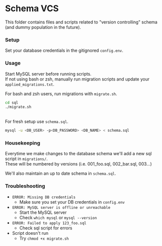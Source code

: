 # Schema VCS

This folder contains files and scripts related to "version controlling" schema (and dummy 
population in the 
future).

### Setup

Set your database credentials in the gitignored  `config.env`.

### Usage

Start MySQL server before running scripts.
\
If not using bash or zsh, manually run migration scripts and update your `applied_migrations.txt`.

For bash and zsh users, run migrations with `migrate.sh`.
```bash
cd sql
./migrate.sh
```
\
For fresh setup use `schema.sql`.
```bash
mysql -u <DB_USER> -p<DB_PASSWORD> <DB_NAME> < schema.sql
```

### Housekeeping

Everytime we make changes to the database schema we'll add a new sql script in `migrations/`.
\
These will be numbered by versions (i.e. 001_foo.sql, 002_bar.sql, 003...)

We'll also maintain an up to date schema in `schema.sql`.

### Troubleshooting

* `ERROR: Missing DB credentials`
  * Make sure you set your DB credentials in `config.env`
* `ERROR: MySQL server is offline or unreachable`
  * Start the MySQL server
  * Check `which mysql` or `mysql --version`
* `ERROR: Failed to apply 123_foo.sql`
  * Check sql script for errors
* Script doesn't run
  * Try `chmod +x migrate.sh`